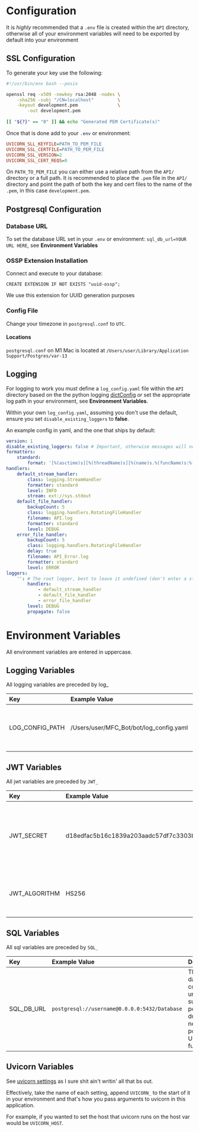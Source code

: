 # Configuration
It is *highly* recommended that a `.env` file is created within the `API` directory, otherwise all of your environment
variables will need to be exported by default into your environment

## SSL Configuration

To generate your key use the following:

```bash
#!/usr/bin/env bash --posix

openssl req -x509 -newkey rsa:2048 -nodes \
    -sha256 -subj "/CN=localhost"         \
    -keyout development.pem               \
        -out development.pem
        
[[ "${?}" == "0" ]] && echo "Generated PEM Certificate(s)"
```

Once that is done add to your `.env` or environment:

```ini
UVICORN_SLL_KEYFILE=PATH_TO_PEM_FILE
UVICORN_SSL_CERTFILE=PATH_TO_PEM_FILE
UVICORN_SSL_VERSION=2
UVICORN_SSL_CERT_REQS=0
```

On `PATH_TO_PEM_FILE` you can either use a relative path from the `API/` directory or a full path.
It is recommended to place the `.pem` file in the `API/` directory and point the path of both the key and cert files
to the name of the `.pem`, in this case `development.pem`.

## Postgresql Configuration

### Database URL
To set the database URL set in your `.env` or environment: `sql_db_url=YOUR URL HERE`, see **Environment Variables**

### OSSP Extension Installation
Connect and execute to your database:

```
CREATE EXTENSION IF NOT EXISTS "uuid-ossp";
```

We use this extension for UUID generation purposes

### Config File
Change your timezone in `postgresql.conf` to `UTC`.

#### Locations
`postgresql.conf` on M1 Mac is located at `/Users/user/Library/Application Support/Postgres/var-13`

## Logging

For logging to work you *must* define a `log_config.yaml` file within the `API` directory based on the the python
logging [dictConfig](https://docs.python.org/3/library/logging.config.html#dictionary-schema-details) *or* set the 
appropriate log path in your environment, see **Environment Variables**. 

Within your own `log_config.yaml`, assuming you don't use the default, ensure you set `disable_existing_loggers` to
**false**.

An example config in yaml, and the one that ships by default:

```yaml
version: 1
disable_existing_loggers: false # Important, otherwise messages will not be logged. Keep this as false
formatters:
    standard:
        format: '[%(asctime)s][%(threadName)s][%(name)s.%(funcName)s:%(lineno)d][%(levelname)s] %(message)s'
handlers:
    default_stream_handler:
        class: logging.StreamHandler
        formatter: standard
        level: INFO
        stream: ext://sys.stdout
    default_file_handler:
        backupCount: 5
        class: logging.handlers.RotatingFileHandler
        filename: API.log
        formatter: standard
        level: DEBUG
    error_file_handler:
        backupCount: 5
        class: logging.handlers.RotatingFileHandler
        delay: true
        filename: API_Error.log
        formatter: standard
        level: ERROR
loggers:
    '': # The root logger, best to leave it undefined (don't enter a string)
        handlers:
            - default_stream_handler
            - default_file_handler
            - error_file_handler
        level: DEBUG
        propagate: false
```


# Environment Variables

All environment variables are entered in uppercase.

## Logging Variables

All logging variables are preceded by log_

| Key             | Example Value | Description
| :---            | :---          | :---
| LOG_CONFIG_PATH | /Users/user/MFC_Bot/bot/log_config.yaml | The path (including the name of the file) of your log config.

## JWT Variables

All jwt variables are preceded by `JWT_`

| Key           | Example Value                                                            | Description
| :---          | :---                                                                     | :---
| JWT_SECRET    | d18edfac5b16c1839a203aadc57df7c3303b9c76707398996da65dcb2797889f1ec4a2de | The JWT secret used to generate JWT tokens, ideally at least 32 characters long.
| JWT_ALGORITHM | HS256                                                                    | The algorithm that is used when generating JWT tokens

## SQL Variables

All sql variables are preceded by `SQL_`

| Key        | Example Value                                 | Description
| :---       | :---                                          | :---
| SQL_DB_URL | `postgresql://username@0.0.0.0:5432/Database` | The database connection url, *only* supports postgresql due to the need for postgresql UUID functions


## Uvicorn Variables

See [uvicorn settings](https://www.uvicorn.org/settings/) as I sure shit ain't writin' all that bs out.

Effectively, take the name of each setting, append `UVICORN_` to the start of it in your environment and that's
how you pass arguments to uvicorn in this application.

For example, if you wanted to set the host that uvicorn runs on the host var would be `UVICORN_HOST`.